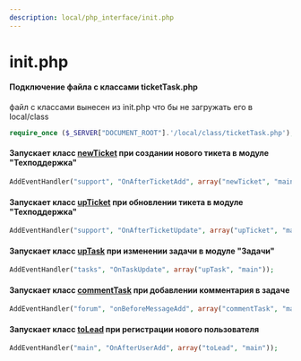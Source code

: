 ```yaml
---
description: local/php_interface/init.php
---
```


# init.php

#### Подключение файла с классами  ticketTask.php

файл с классами вынесен из init.php что бы не загружать его в local/class 

```php
require_once ($_SERVER["DOCUMENT_ROOT"].'/local/class/ticketTask.php');
```

#### Запускает класс [newTicket](tickettask.php/newticket/) при создании нового тикета в модуле "Техподдержка"

```php
AddEventHandler("support", "OnAfterTicketAdd", array("newTicket", "main"));
```

#### Запускает класс [upTicket](tickettask.php/upticket/) при обновлении тикета в модуле "Техподдержка"

```php
AddEventHandler("support", "OnAfterTicketUpdate", array("upTicket", "main"));
```

#### Запускает класс [upTask](tickettask.php/uptask/) при изменении задачи в модуле "Задачи"

```php
AddEventHandler("tasks", "OnTaskUpdate", array("upTask", "main"));
```

#### Запускает класс [commentTask](tickettask.php/commenttask/) при добавлении комментария в задаче

```php
AddEventHandler("forum", "onBeforeMessageAdd", array("commentTask", "main"));
```

#### Запускает класс [toLead](tickettask.php/tolead/) при регистрации нового пользователя

```php
AddEventHandler("main", "OnAfterUserAdd", array("toLead", "main"));
```

